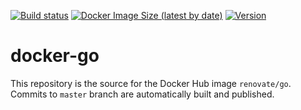 [![Build status](https://github.com/renovatebot/docker-go/workflows/build/badge.svg)](https://github.com/renovatebot/docker-go/actions?query=workflow%3Abuild)
[![Docker Image Size (latest by date)](https://img.shields.io/docker/image-size/renovate/go?sort=date)](https://hub.docker.com/r/renovate/go)
[![Version](https://img.shields.io/docker/v/renovate/go)](https://hub.docker.com/r/renovate/go)

# docker-go

This repository is the source for the Docker Hub image `renovate/go`. Commits to `master` branch are automatically built and published.
